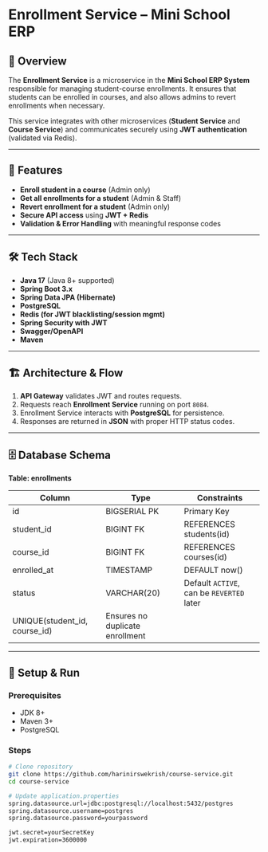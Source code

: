 # Enrollment Service – Mini School ERP  

## 📌 Overview  
The **Enrollment Service** is a microservice in the **Mini School ERP System** responsible for managing student-course enrollments. It ensures that students can be enrolled in courses, and also allows admins to revert enrollments when necessary.  

This service integrates with other microservices (**Student Service** and **Course Service**) and communicates securely using **JWT authentication** (validated via Redis).  

---

## 🚀 Features  
- **Enroll student in a course** (Admin only)  
- **Get all enrollments for a student** (Admin & Staff)  
- **Revert enrollment for a student** (Admin only)  
- **Secure API access** using **JWT + Redis**  
- **Validation & Error Handling** with meaningful response codes  

---

## 🛠️ Tech Stack  
- **Java 17** (Java 8+ supported)  
- **Spring Boot 3.x**  
- **Spring Data JPA (Hibernate)**  
- **PostgreSQL**  
- **Redis (for JWT blacklisting/session mgmt)**  
- **Spring Security with JWT**  
- **Swagger/OpenAPI**  
- **Maven**  

---

## 🏗️ Architecture & Flow
1. **API Gateway** validates JWT and routes requests.  
2. Requests reach **Enrollment Service** running on port `8084`.  
3. Enrollment Service interacts with **PostgreSQL** for persistence.  
4. Responses are returned in **JSON** with proper HTTP status codes.  

---

## 🗄️ Database Schema
**Table: enrollments**

| Column                          | Type                            | Constraints                               |
| ------------------------------- | ------------------------------- | ----------------------------------------- |
| id                              | BIGSERIAL PK                    | Primary Key                               |
| student\_id                     | BIGINT FK                       | REFERENCES students(id)                   |
| course\_id                      | BIGINT FK                       | REFERENCES courses(id)                    |
| enrolled\_at                    | TIMESTAMP                       | DEFAULT now()                             |
| status                          | VARCHAR(20)                     | Default `ACTIVE`, can be `REVERTED` later |
| UNIQUE(student\_id, course\_id) | Ensures no duplicate enrollment |                                           |


---

## 🚀 Setup & Run

### Prerequisites
- JDK 8+  
- Maven 3+  
- PostgreSQL  

### Steps
```bash
# Clone repository
git clone https://github.com/harinirswekrish/course-service.git
cd course-service

# Update application.properties
spring.datasource.url=jdbc:postgresql://localhost:5432/postgres
spring.datasource.username=postgres
spring.datasource.password=yourpassword

jwt.secret=yourSecretKey
jwt.expiration=3600000
